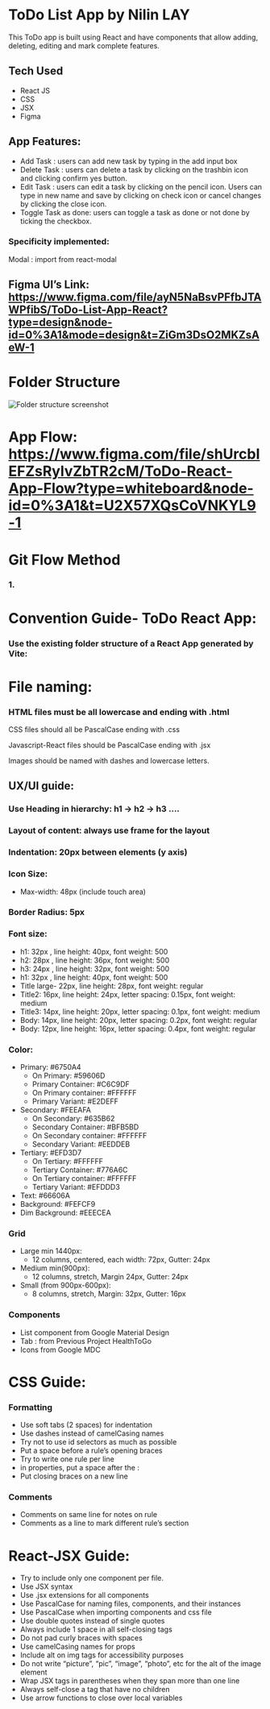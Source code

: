 # ToDo List App by Nilin LAY
This ToDo app is built using React and have components that allow adding, deleting, editing and mark complete features. 

## Tech Used
- React JS
- CSS
- JSX
- Figma

## App Features:
- Add Task : users can add new task by typing in the add input box
- Delete Task : users can delete a task by clicking on the trashbin icon and clicking confirm yes button.
- Edit Task : users can edit a task by clicking on the pencil icon. Users can type in new name and save by clicking on check icon or cancel changes by clicking the close icon.
- Toggle Task as done: users can toggle a task as done or not done by ticking the checkbox. 

### Specificity implemented:
Modal : import from react-modal


## Figma UI’s Link: https://www.figma.com/file/ayN5NaBsvPFfbJTAWPfibS/ToDo-List-App-React?type=design&node-id=0%3A1&mode=design&t=ZiGm3DsO2MKZsAeW-1


# Folder Structure
![Folder structure screenshot](./src/assets/folder-structure.jpeg)

# App Flow: https://www.figma.com/file/shUrcbIEFZsRylvZbTR2cM/ToDo-React-App-Flow?type=whiteboard&node-id=0%3A1&t=U2X57XQsCoVNKYL9-1

# Git Flow Method
### 1. 

# Convention Guide- ToDo React App:

### Use the existing folder structure of a React App generated by Vite:

# File naming:

### HTML files must be all lowercase and ending with .html

CSS files should all be PascalCase ending with .css

Javascript-React files should be PascalCase ending with .jsx

Images should be named with dashes and lowercase letters.

## UX/UI guide:

### Use Heading in hierarchy: h1 -> h2 -> h3 ....

### Layout of content: always use frame for the layout

### Indentation: 20px between elements (y axis)

### Icon Size:

- Max-width: 48px (include touch area)

### Border Radius: 5px

### Font size:

- h1: 32px , line height: 40px, font weight: 500
- h2: 28px , line height: 36px, font weight: 500
- h3: 24px , line height: 32px, font weight: 500
- h1: 32px , line height: 40px, font weight: 500
- Title large- 22px, line height: 28px, font weight: regular
- Title2: 16px, line height: 24px, letter spacing: 0.15px, font weight: medium
- Title3: 14px, line height: 20px, letter spacing: 0.1px, font weight: medium
- Body: 14px, line height: 20px, letter spacing: 0.2px, font weight: regular
- Body: 12px, line height: 16px, letter spacing: 0.4px, font weight: regular

### Color:

- Primary: #6750A4
    - On Primary: #59606D
    - Primary Container: #C6C9DF
    - On Primary container: #FFFFFF
    - Primary Variant: #E2DEFF
- Secondary: #FEEAFA
    - On Secondary: #635B62
    - Secondary Container: #BFB5BD
    - On Secondary container: #FFFFFF
    - Secondary Variant: #EEDDEB
- Tertiary: #EFD3D7
    - On Tertiary: #FFFFFF
    - Tertiary Container: #776A6C
    - On Tertiary container: #FFFFFF
    - Tertiary Variant: #EFDDD3
- Text: #66606A
- Background: #FEFCF9
- Dim Background: #EEECEA

### Grid

- Large min 1440px:
    - 12 columns, centered, each width: 72px, Gutter: 24px
- Medium min(900px):
    - 12 columns, stretch, Margin 24px, Gutter: 24px
- Small (from 900px-600px):
    - 8 columns, stretch, Margin: 32px, Gutter: 16px

### Components

- List component from Google Material Design
- Tab : from Previous Project HealthToGo
- Icons from Google MDC

# CSS Guide:

### Formatting

- Use soft tabs (2 spaces) for indentation
- Use dashes instead of camelCasing names
- Try not to use id selectors as much as possible
- Put a space before a rule’s opening braces
- Try to write one rule per line
- in properties, put a space after the :
- Put closing braces on a new line

### Comments

- Comments on same line for notes on rule
- Comments as a line to mark different rule’s section

# React-JSX Guide:

- Try to include only one component per file.
- Use JSX syntax
- Use .jsx extensions for all components
- Use PascalCase for naming files, components, and their instances
- Use PascalCase when importing components and css file
- Use double quotes instead of single quotes
- Always include 1 space in all self-closing tags
- Do not pad curly braces with spaces
- Use camelCasing  names for props
- Include alt on img tags for accessibility purposes
- Do not write “picture”, “pic”, “image”, “photo”, etc for the alt of the image element
- Wrap JSX tags in parentheses when they span more than one line
- Always self-close a tag that have no children
- Use arrow functions to close over local variables
